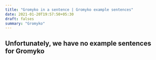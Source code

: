 ```yaml
---
title: "Gromyko in a sentence | Gromyko example sentences"
date: 2021-01-20T19:57:50+05:30
draft: falses
summary: "Gromyko"
---
```

## Unfortunately, we have no example sentences for Gromyko                 
